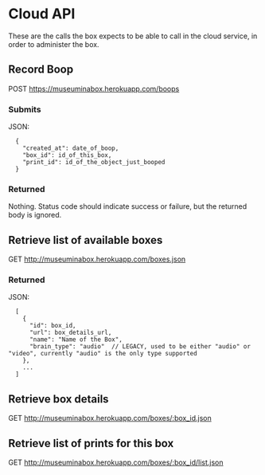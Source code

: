 # Cloud API

These are the calls the box expects to be able to call in the cloud service, in order to administer the box.

## Record Boop

POST https://museuminabox.herokuapp.com/boops

### Submits

JSON:
```
  { 
    "created_at": date_of_boop, 
    "box_id": id_of_this_box, 
    "print_id": id_of_the_object_just_booped
  }
```

### Returned

Nothing.  Status code should indicate success or failure, but the returned body is ignored.

## Retrieve list of available boxes

GET http://museuminabox.herokuapp.com/boxes.json

### Returned
JSON:
```
  [
    {
      "id": box_id, 
      "url": box_details_url,
      "name": "Name of the Box",
      "brain_type": "audio"  // LEGACY, used to be either "audio" or "video", currently "audio" is the only type supported
    },
    ...
  ]
```

## Retrieve box details

GET http://museuminabox.herokuapp.com/boxes/:box_id.json

## Retrieve list of prints for this box

GET http://museuminabox.herokuapp.com/boxes/:box_id/list.json
 

